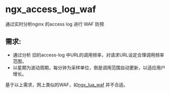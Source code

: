 ngx_access_log_waf
==================

通过实时分析nginx 的access log 进行 WAF 防预


需求:
-----

- 通过分析 旧的access-log 中URL的调用频率，对请求URL设定合理调用频率范围，
- 以星期为波动周期，每分钟为采样单位，倒是调用范围自动更新，以适应用户增长。


基于以上需求，网上类似的WAF，如[ngx_lua_waf](https://github.com/loveshell/ngx_lua_waf) 并不合适。
